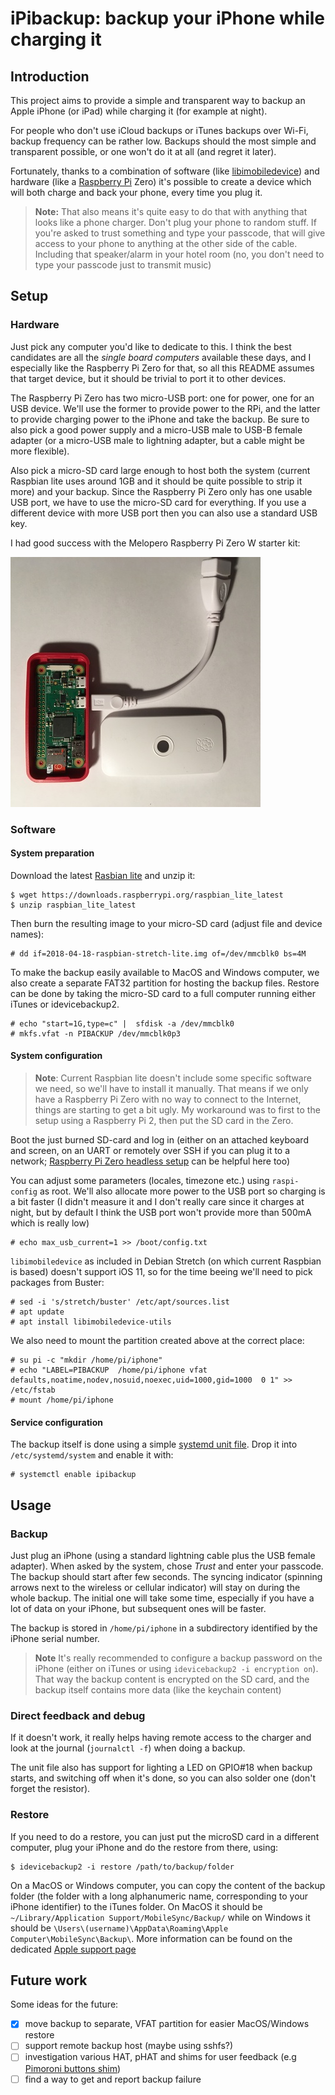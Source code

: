 # iPibackup: backup your iPhone while charging it

## Introduction

This project aims to provide a simple and transparent way to backup an Apple
iPhone (or iPad) while charging it (for example at night).

For people who don't use iCloud backups or iTunes backups over Wi-Fi, backup
frequency can be rather low. Backups should the most simple and transparent
possible, or one won't do it at all (and regret it later).

Fortunately, thanks to a combination of software (like
[libimobiledevice](http://www.libimobiledevice.org/)) and hardware (like a
[Raspberry Pi](https://www.raspberrypi.org/) Zero) it's possible to create a
device which will both charge and back your phone, every time you plug it.

> **Note:**
That also means it's quite easy to do that with anything that looks like a
phone charger. Don't plug your phone to random stuff. If you're asked to trust
something and type your passcode, that will give access to your phone to
anything at the other side of the cable. Including that speaker/alarm in your
hotel room (no, you don't need to type your passcode just to transmit music)
>

## Setup

### Hardware

Just pick any computer you'd like to dedicate to this. I think the best
candidates are all the _single board computers_ available these days, and I
especially like the Raspberry Pi Zero for that, so all this README assumes that
target device, but it should be trivial to port it to other devices.

The Raspberry Pi Zero has two micro-USB port: one for power, one for an USB
device. We'll use the former to provide power to the RPi, and the latter to
provide charging power to the iPhone and take the backup. Be sure to also pick
a good power supply and a micro-USB male to USB-B female adapter (or a
micro-USB male to lightning adapter, but a cable might be more flexible).

Also pick a micro-SD card large enough to host both the system (current
Raspbian lite uses around 1GB and it should be quite possible to strip it more)
and your backup. Since the Raspberry Pi Zero only has one usable USB port, we
have to use the micro-SD card for everything. If you use a different device
with more USB port then you can also use a standard USB key.

I had good success with the Melopero Raspberry Pi Zero W starter kit:

![Setup picture](img/rpi-zero.jpg)

### Software

#### System preparation

Download the latest [Rasbian
lite](https://downloads.raspberrypi.org/raspbian_lite_latest) and unzip it:

```shell
$ wget https://downloads.raspberrypi.org/raspbian_lite_latest
$ unzip raspbian_lite_latest
```

Then burn the resulting image to your micro-SD card (adjust file and device
names):

```shell
# dd if=2018-04-18-raspbian-stretch-lite.img of=/dev/mmcblk0 bs=4M
```

To make the backup easily available to MacOS and Windows computer, we also
create a separate FAT32 partition for hosting the backup files. Restore can be
done by taking the micro-SD card to a full computer running either iTunes or
idevicebackup2.

```shell
# echo "start=1G,type=c" |  sfdisk -a /dev/mmcblk0
# mkfs.vfat -n PIBACKUP /dev/mmcblk0p3
```

#### System configuration

> **Note**:
Current Raspbian lite doesn't include some specific software we need, so we'll
have to install it manually. That means if we only have a Raspberry Pi Zero
with no way to connect to the Internet, things are starting to get a bit ugly.
My workaround was to first to the setup using a Raspberry Pi 2, then put the SD
card in the Zero.
>

Boot the just burned SD-card and log in (either on an attached keyboard and
screen, on an UART or remotely over SSH if you can plug it to a network;
[Raspberry Pi Zero headless
setup](https://medium.com/@DavidMaitland/raspberry-pi-zero-headless-setup-92fb72daf88d)
can be helpful here too)

You can adjust some parameters (locales, timezone etc.) using `raspi-config` as
root. We'll also allocate more power to the USB port so charging is a bit
faster (I didn't measure it and I don't really care since it charges at night,
but by default I think the USB port won't provide more than 500mA which is
really low)

```shell
# echo max_usb_current=1 >> /boot/config.txt
```

`libimobiledevice` as included in Debian Stretch (on which current Raspbian is
based) doesn't support iOS 11, so for the time beeing we'll need to pick
packages from Buster:

```shell
# sed -i 's/stretch/buster' /etc/apt/sources.list
# apt update
# apt install libimobiledevice-utils
```

We also need to mount the partition created above at the correct place:

```shell
# su pi -c "mkdir /home/pi/iphone"
# echo "LABEL=PIBACKUP  /home/pi/iphone vfat  defaults,noatime,nodev,nosuid,noexec,uid=1000,gid=1000  0 1" >> /etc/fstab
# mount /home/pi/iphone
```

#### Service configuration

The backup itself is done using a simple [systemd unit
file](systemd/ipibackup.service). Drop it into `/etc/systemd/system` and enable
it with:

```shell
# systemctl enable ipibackup
```

## Usage

### Backup

Just plug an iPhone (using a standard lightning cable plus the USB female
adapter). When asked by the system, chose _Trust_ and enter your passcode. The
backup should start after few seconds. The syncing indicator (spinning arrows
next to the wireless or cellular indicator) will stay on during the whole
backup. The initial one will take some time, especially if you have a lot of
data on your iPhone, but subsequent ones will be faster.

The backup is stored in `/home/pi/iphone` in a subdirectory identified by the
iPhone serial number.

> **Note**
It's really recommended to configure a backup password on the iPhone (either on
iTunes or using `idevicebackup2 -i encryption on`). That way the backup content
is encrypted on the SD card, and the backup itself contains more data (like the
keychain content)

### Direct feedback and debug

If it doesn't work, it really helps having remote access to the charger and
look at the journal (`journalctl -f`) when doing a backup.

The unit file also has support for lighting a LED on GPIO#18 when backup
starts, and switching off when it's done, so you can also solder one (don't
forget the resistor).

### Restore

If you need to do a restore, you can just put the microSD card in a different
computer, plug your iPhone and do the restore from there, using:

```shell
$ idevicebackup2 -i restore /path/to/backup/folder
``` 

On a MacOS or Windows computer, you can copy the content of the backup folder
(the folder with a long alphanumeric name, corresponding to your iPhone
identifier) to the iTunes folder. On MacOS it should be `~/Library/Application
Support/MobileSync/Backup/` while on Windows it should be
`\Users\(username)\AppData\Roaming\Apple Computer\MobileSync\Backup\`. More
information can be found on the dedicated [Apple support
page](https://support.apple.com/en-us/HT204215)

## Future work

Some ideas for the future:

- [x] move backup to separate, VFAT partition for easier MacOS/Windows restore
- [ ] support remote backup host (maybe using sshfs?)
- [ ] investigation various HAT, pHAT and shims for user feedback (e.g
  [Pimoroni buttons shim](https://shop.pimoroni.com/products/button-shim))
- [ ] find a way to get and report backup failure
